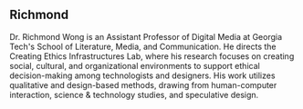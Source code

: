 ## Richmond 

Dr. Richmond Wong is an Assistant Professor of Digital Media at Georgia Tech's School of Literature, Media, and Communication. He directs the Creating Ethics Infrastructures Lab, where his research focuses on creating social, cultural, and organizational environments to support ethical decision-making among technologists and designers. His work utilizes qualitative and design-based methods, drawing from human-computer interaction, science \& technology studies, and speculative design.